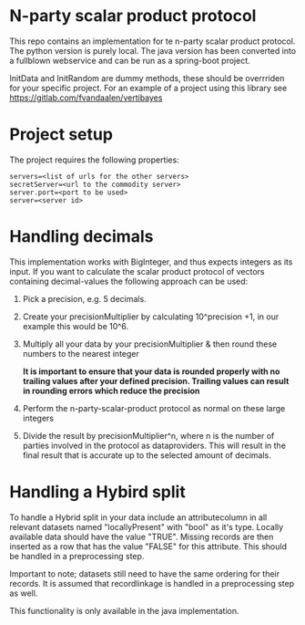 # N-party scalar product protocol

This repo contains an implementation for te n-party scalar product protocol. 
The python version is purely local. The java version has been converted into a fullblown webservice and can be run as a spring-boot project.

InitData and InitRandom are dummy methods, these should be overrriden for your specific project.
For an example of a project using this library see https://gitlab.com/fvandaalen/vertibayes

# Project setup
The project requires the following properties:
```
servers=<list of urls for the other servers>
secretServer=<url to the commodity server>
server.port=<port to be used>
server=<server id>
```
# Handling decimals
This implementation works with BigInteger, and thus expects integers as its input.
If you want to calculate the scalar product protocol of vectors containing decimal-values the following approach can be used:
1) Pick a precision, e.g. 5 decimals.
2) Create your precisionMultiplier by calculating 10^precision +1, in our example this would be 10^6. 
3) Multiply all your data by your precisionMultiplier & then round these numbers to the nearest integer

    **It is important to ensure that your data is rounded properly with no trailing values after your defined precision. Trailing values can result in rounding errors which reduce the precision**
4) Perform the n-party-scalar-product protocol as normal on these large integers
5) Divide the result by precisionMultiplier^n, where n is the number of parties involved in the protocol as dataproviders. This will result in the final result that is accurate up to the selected amount of decimals.

# Handling a Hybird split
To handle a Hybrid split in your data include an attributecolumn in all relevant datasets named "locallyPresent" with "bool" as it's type. Locally available data should have the value "TRUE". Missing records are then inserted as a row that has the value "FALSE" for this attribute. This should be handled in a preprocessing step.

Important to note; datasets still need to have the same ordering for their records. It is assumed that recordlinkage is handled in a preprocessing step as well.

This functionality is only available in the java implementation.